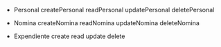 - Personal
  createPersonal
  readPersonal
  updatePersonal
  deletePersonal

- Nomina
  createNomina
  readNomina
  updateNomina
  deleteNomina

- Expendiente
  create
  read
  update
  delete
